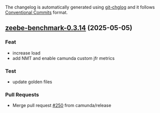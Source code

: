 The changelog is automatically generated using [git-chglog](https://github.com/git-chglog/git-chglog)
and it follows [Conventional Commits](https://www.conventionalcommits.org/en/v1.0.0/) format.


<a name="zeebe-benchmark-0.3.14"></a>
## [zeebe-benchmark-0.3.14](https://github.com/camunda/camunda-platform-helm/compare/zeebe-benchmark-0.3.13...zeebe-benchmark-0.3.14) (2025-05-05)

### Feat

* increase load
* add NMT and enable camunda custom jfr metrics

### Test

* update golden files

### Pull Requests

* Merge pull request [#250](https://github.com/camunda/camunda-platform-helm/issues/250) from camunda/release

